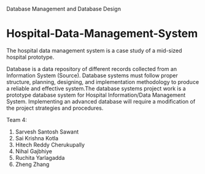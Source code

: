 Database Management and Database Design
# Hospital-Data-Management-System
 The hospital data management system is a case study of a mid-sized hospital prototype.  

Database is a data repository of different records collected from an Information System (Source). Database systems must follow proper structure, planning, designing, and implementation methodology to produce a reliable and effective system.The database systems project work is a prototype database system for Hospital Information/Data Management System. Implementing an advanced database will require a modification of the project strategies and procedures.


Team 4:
1. Sarvesh Santosh Sawant
2. Sai Krishna Kotla
3. Hitech Reddy Cherukupally
4. Nihal Gajbhiye
5. Ruchita Yarlagadda
6. Zheng Zhang


